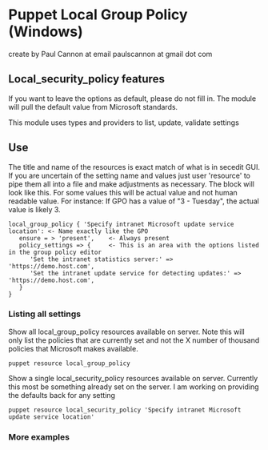 # Puppet Local Group Policy (Windows)

create by Paul Cannon at email paulscannon at gmail dot com

## Local_security_policy features

If you want to leave the options as default, please do not fill in. The module will pull the default value from Microsoft standards.


This module uses types and providers to list, update, validate settings

## Use
The title and name of the resources is exact match of what is in secedit GUI. If you are uncertain of the setting name and values just user 'resource' to pipe them all into a file and make adjustments as necessary.
The block will look like this. For some values this will be actual value and not human readable value. For instance: If GPO has a value of "3 - Tuesday", the actual value is likely 3.
```puppet
local_group_policy { 'Specify intranet Microsoft update service location': <- Name exactly like the GPO
   ensure = > 'present',    <- Always present
   policy_settings => {     <- This is an area with the options listed in the group policy editor
      'Set the intranet statistics server:' => 'https://demo.host.com',    
      'Set the intranet update service for detecting updates:' => 'https://demo.host.com',  
   }
}
```

### Listing all settings
Show all local_group_policy resources available on server. Note this will only list the policies that are currently set and not the X number of thousand policies that Microsoft makes available.
```
puppet resource local_group_policy
```
Show a single local_security_policy resources available on server. Currently this most be something already set on the server. I am working on providing the defaults back for any setting
```
puppet resource local_security_policy 'Specify intranet Microsoft update service location'
```

### More examples
